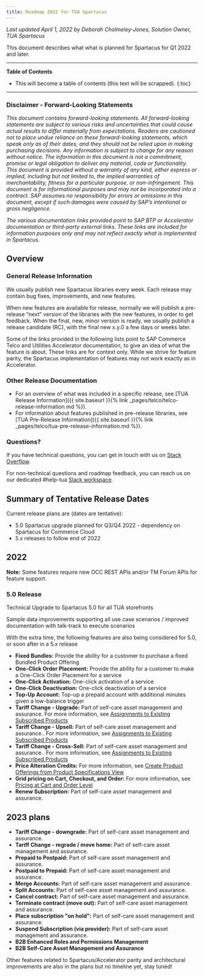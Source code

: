 ```yaml
---
title: Roadmap 2022 for TUA Spartacus
---
```


*Last updated April 1, 2022 by Deborah Cholmeley-Jones, Solution Owner, TUA Spartacus*

This document describes what what is planned for Spartacus for Q1 2022 and later.

***

**Table of Contents**

- This will become a table of contents (this text will be scrapped).
{:toc}

***

### Disclaimer - Forward-Looking Statements

*This document contains forward-looking statements. All forward-looking statements are subject to various risks and uncertainties that could cause actual results to differ materially from expectations. Readers are cautioned not to place undue reliance on these forward-looking statements, which speak only as of their dates, and they should not be relied upon in making purchasing decisions. Any information is subject to change for any reason without notice. The information in this document is not a commitment, promise or legal obligation to deliver any material, code or functionality.  This document is provided without a warranty of any kind, either express or implied, including but not limited to, the implied warranties of merchantability, fitness for a particular purpose, or non-infringement. This document is for informational purposes and may not be incorporated into a contract. SAP assumes no responsibility for errors or omissions in this document, except if such damages were caused by SAP’s intentional or gross negligence.*

*The various documentation links provided point to SAP BTP or Accelerator documentation or third-party external links. These links are included for information purposes only and may not reflect exactly what is implemented in Spartacus.*

## Overview

### General Release Information

We usually publish new Spartacus libraries every week. Each release may contain bug fixes, improvements, and new features.

When new features are available for release, normally we will publish a pre-release “next” version of the libraries with the new features, in order to get feedback. When the final, new, minor version is ready, we usually publish a release candidate (RC), with the final new x.y.0 a few days or weeks later.

Some of the links provided in the following lists point to SAP Commerce Telco and Utilities Accelerator documentation, to give an idea of what the feature is about. These links are for context only. While we strive for feature parity, the Spartacus implementation of features may not work exactly as in Accelerator.

### Other Release Documentation

- For an overview of what was included in a specific release, see [TUA Release Information]({{ site.baseurl }}{% link _pages/telco/telco-release-information.md %}).
- For information about features published in pre-release libraries, see [TUA Pre-Release Information]({{ site.baseurl }}{% link _pages/telco/tua-pre-release-information.md %}).

### Questions?

If you have technical questions, you can get in touch with us on [Stack Overflow](https://stackoverflow.com/questions/tagged/spartacus-storefront).

For non-technical questions and roadmap feedback, you can reach us on our dedicated #help-tua [Slack workspace](https://join.slack.com/t/spartacus-storefront/shared_invite/zt-jekftqo0-HP6xt6IF~ffVB2cGG66fcQ).

## Summary of Tentative Release Dates

Current release plans are (dates are tentative):

- 5.0 Spartacus upgrade planned for Q3/Q4 2022 - dependency on Spartacus for Commerce Cloud
- 5.x releases to follow end of 2022

## 2022

**Note:** Some features require new OCC REST APIs and/or TM Forum APIs for feature support.

### 5.0 Release

Technical Upgrade to Spartacus 5.0 for all TUA storefronts

Sample data improvements supporting all use case scenarios / improved documentation with talk-track to execute scenarios

With the extra time, the following features are also being considered for 5.0, or soon after in a 5.x release

- **Fixed Bundles:** Provide the ability for a customer to purchase a fixed Bundled Product Offering
- **One-Click Order Placement:** Provide the ability for a customer to make a One-Click Order Placement for a service
- **One-Click Activation:** One-click activation of a service
- **One-Click Deactivation:** One-click deactivation of a service
- **Top-Up Account:** Top-up a prepaid account with additional minutes given a low-balance trigger
- **Tariff Change - Upgrade:** Part of self-care asset management and assurance.  For more information, see [Assignments to Existing Subscribed Products](https://help.sap.com/viewer/c762d9007c5c4f38bafbe4788446983e/2007/en-US/b0c9085e723a4f289df9d83d7b2a52ba.html)
- **Tariff Change - Upsell:** Part of self-care asset management and assurance..  For more information, see [Assignments to Existing Subscribed Products](https://help.sap.com/viewer/32f0086927f44c9ab1199f1dab8833cd/2007/en-US/db4426fef46d4db5996f8ed8501052a4.html)
- **Tariff Change - Cross-Sell:** Part of self-care asset management and assurance..  For more information, see [Assignments to Existing Subscribed Products](https://help.sap.com/viewer/32f0086927f44c9ab1199f1dab8833cd/2007/en-US/db4426fef46d4db5996f8ed8501052a4.html)
- **Price Alteration Credits:** For more information, see [Create Product Offerings from Product Specifications View](https://help.sap.com/viewer/62583a7386514befa5d2821f6f9a40e5/2011/en-US/1deb71eb8ac54f469ef558ac67dbf3e8.html)
- **Grid pricing on Cart, Checkout, and Order:** For more information, see [Pricing at Cart and Order Level](https://help.sap.com/viewer/c762d9007c5c4f38bafbe4788446983e/2007/en-US/91a9faae27bb4a7f8baa46a57078cd61.html)
- **Renew Subscription:** Part of self-care asset management and assurance.

## 2023 plans

- **Tariff Change - downgrade:** Part of self-care asset management and assurance.
- **Tariff Change - regrade / move home:** Part of self-care asset management and assurance.
- **Prepaid to Postpaid:** Part of self-care asset management and assurance.
- **Postpaid to Prepaid:** Part of self-care asset management and assurance.
- **Merge Accounts:** Part of self-care asset management and assurance.
- **Split Accounts:** Part of self-care asset management and assurance.
- **Cancel contract:** Part of self-care asset management and assurance.
- **Terminate contract (move out):** Part of self-care asset management and assurance.
- **Place subscription "on hold":** Part of self-care asset management and assurance.
- **Suspend Subscription (via provider):** Part of self-care asset management and assurance.
- **B2B Enhanced Roles and Permissions Management**
- **B2B Self-Care Asset Management and Assurance**

Other features related to Spartacus/Accelerator parity and architectural improvements are also in the plans but no timeline yet, stay tuned!
